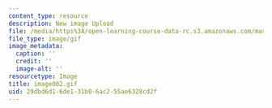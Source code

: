 ```yaml
---
content_type: resource
description: New image Upload
file: /media/https%3A/open-learning-course-data-rc.s3.amazonaws.com/mas-962-special-topics-new-textiles-spring-2010/29dbd6d16de131b06ac255ae6328cd2f_image002.gif
file_type: image/gif
image_metadata:
  caption: ''
  credit: ''
  image-alt: ''
resourcetype: Image
title: image002.gif
uid: 29dbd6d1-6de1-31b0-6ac2-55ae6328cd2f
---
```

